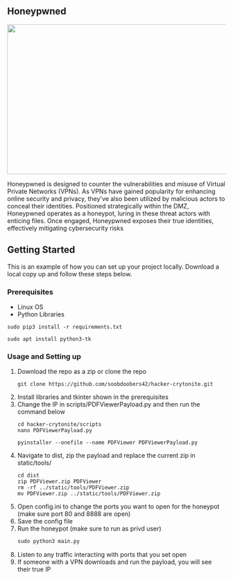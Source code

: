 <!-- ABOUT THE PROJECT -->
## Honeypwned

<p align="center">
  <img width="598" height="346" src="https://github.com/lmaoggrofl/honeypwned/assets/110363544/83c449b1-f5a8-4bba-b06d-00d1e235b076">
</p>

Honeypwned is designed to counter the vulnerabilities and misuse of Virtual Private Networks (VPNs). 
As VPNs have gained popularity for enhancing online security and privacy, they've also been utilized by malicious actors to conceal their identities. 
Positioned strategically within the DMZ, Honeypwned operates as a honeypot, luring in these threat actors with enticing files. 
Once engaged, Honeypwned exposes their true identities, effectively mitigating cybersecurity risks

<!-- GETTING STARTED -->
## Getting Started

This is an example of how you can set up your project locally.
Download a local copy up and follow these steps below.

### Prerequisites

* Linux OS
* Python Libraries
```shell
sudo pip3 install -r requirements.txt
```
```shell
sudo apt install python3-tk
```

### Usage and Setting up

1. Download the repo as a zip or clone the repo
   ```shell
   git clone https://github.com/soobdoobers42/hacker-crytonite.git
   ```
2. Install libraries and tkinter shown in the prerequisites
3. Change the IP in scripts/PDFViewerPayload.py and then run the command below
   ```shell
   cd hacker-crytonite/scripts
   nano PDFViewerPayload.py
   ```
   ```shell
   pyinstaller --onefile --name PDFViewer PDFViewerPayload.py
   ```
4. Navigate to dist, zip the payload and replace the current zip in static/tools/
   ```shell
   cd dist
   zip PDFViewer.zip PDFViewer
   rm -rf ../static/tools/PDFViewer.zip
   mv PDFViewer.zip ../static/tools/PDFViewer.zip
   ```
5. Open config.ini to change the ports you want to open for the honeypot (make sure port 80 and 8888 are open)
6. Save the config file
7. Run the honeypot (make sure to run as privd user)
   ```python
   sudo python3 main.py
   ```
8. Listen to any traffic interacting with ports that you set open
9. If someone with a VPN downloads and run the payload, you will see their true IP
